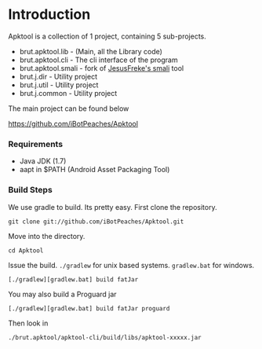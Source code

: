# Introduction #
Apktool is a collection of 1 project, containing 5 sub-projects.

  * brut.apktool.lib - (Main, all the Library code)
  * brut.apktool.cli - The cli interface of the program
  * brut.apktool.smali - fork of [JesusFreke's smali](http://code.google.com/p/smali)  tool
  * brut.j.dir - Utility project
  * brut.j.util - Utility project
  * brut.j.common - Utility project

The main project can be found below

https://github.com/iBotPeaches/Apktool

### Requirements ###
  * Java JDK (1.7)
  * aapt in $PATH (Android Asset Packaging Tool)

### Build Steps ###
We use gradle to build. Its pretty easy. First clone the repository.

```
git clone git://github.com/iBotPeaches/Apktool.git
```

Move into the directory.

```
cd Apktool
```

Issue the build. `./gradlew` for unix based systems. `gradlew.bat` for windows.

```
[./gradlew][gradlew.bat] build fatJar
```

You may also build a Proguard jar
```
[./gradlew][gradlew.bat] build fatJar proguard
```

Then look in

```
./brut.apktool/apktool-cli/build/libs/apktool-xxxxx.jar
```